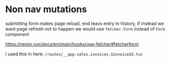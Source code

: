 # Non nav mutations

submitting form makes page reload, end leavs entry in history, if instead we want page refresh not to happen we would use `fetcher.Form` instead of `Form` component

<https://remix.run/docs/en/main/hooks/use-fetcher#fetcherform>

I used this in here: `/routes/__app.sales.invoices.$invoiceId.tsx`